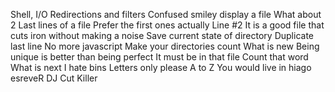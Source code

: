 Shell, I/O Redirections and filters
 Confused smiley
display a file
What about 2
Last lines of a file
Prefer the first ones actually
Line #2
It is a good file that cuts iron without making a noise
Save current state of directory
Duplicate last line
No more javascript
Make your directories count
What is new
Being unique is better than being perfect
It must be in that file
Count that word
What is next
I hate bins
Letters only please
A to Z
You would live in hiago
esreveR
DJ Cut Killer
